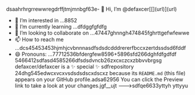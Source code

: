 dsaahrhrgrrewwregdrffjtmjmnbgf63e- 👋 Hi, I’m @defaxcer[[[](url)](url)](url)
- 👀 I’m interested in ...8852
- 🌱 I’m currently learning ...dfdggfgfdfg
- 💞️ I’m looking to collaborate on ...47447ghnngh474845fghrttgefwfewwe
- 📫 How to reach me ...dcs45453453hjmhjcvbnnnasdfsdsdcdddrererfbccxzertdssdsd6fddf
- 😄 Pronouns: ...77712536bfdergfew8596+5896sfd266dghfdfgdfdf
5466412sdfasd4585266dfsdsdvncb26zxcxczcxzbbvvbrgsg
defaxcer/defaxcer is a ✨ special ✨ sdfrepository 24dhg545edwcxvcxvsdsdsdscxdscxz
because its `README.md` (this file) appears on your GitHub profile.adsa62956
You can click the Preview link to take a look at your changes.jgf_[](url)_ujt
--->sdfqe6633yttyh
yttyyu
